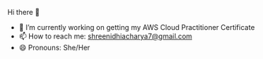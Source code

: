Hi there 👋

- 🔭 I’m currently working on getting my AWS Cloud Practitioner Certificate
- 📫 How to reach me: shreenidhiacharya7@gmail.com
- 😄 Pronouns: She/Her

